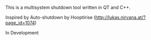 This is a multisystem shutdown tool written in QT and C++.

Inspired by Auto-shutdown by Hooptirise (http://lukas.nirvana.at/?page_id=1074)

In Development
